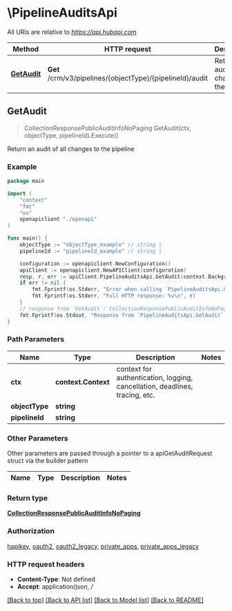 # \PipelineAuditsApi

All URIs are relative to *https://api.hubapi.com*

Method | HTTP request | Description
------------- | ------------- | -------------
[**GetAudit**](PipelineAuditsApi.md#GetAudit) | **Get** /crm/v3/pipelines/{objectType}/{pipelineId}/audit | Return an audit of all changes to the pipeline



## GetAudit

> CollectionResponsePublicAuditInfoNoPaging GetAudit(ctx, objectType, pipelineId).Execute()

Return an audit of all changes to the pipeline



### Example

```go
package main

import (
    "context"
    "fmt"
    "os"
    openapiclient "./openapi"
)

func main() {
    objectType := "objectType_example" // string | 
    pipelineId := "pipelineId_example" // string | 

    configuration := openapiclient.NewConfiguration()
    apiClient := openapiclient.NewAPIClient(configuration)
    resp, r, err := apiClient.PipelineAuditsApi.GetAudit(context.Background(), objectType, pipelineId).Execute()
    if err != nil {
        fmt.Fprintf(os.Stderr, "Error when calling `PipelineAuditsApi.GetAudit``: %v\n", err)
        fmt.Fprintf(os.Stderr, "Full HTTP response: %v\n", r)
    }
    // response from `GetAudit`: CollectionResponsePublicAuditInfoNoPaging
    fmt.Fprintf(os.Stdout, "Response from `PipelineAuditsApi.GetAudit`: %v\n", resp)
}
```

### Path Parameters


Name | Type | Description  | Notes
------------- | ------------- | ------------- | -------------
**ctx** | **context.Context** | context for authentication, logging, cancellation, deadlines, tracing, etc.
**objectType** | **string** |  | 
**pipelineId** | **string** |  | 

### Other Parameters

Other parameters are passed through a pointer to a apiGetAuditRequest struct via the builder pattern


Name | Type | Description  | Notes
------------- | ------------- | ------------- | -------------



### Return type

[**CollectionResponsePublicAuditInfoNoPaging**](CollectionResponsePublicAuditInfoNoPaging.md)

### Authorization

[hapikey](../README.md#hapikey), [oauth2](../README.md#oauth2), [oauth2_legacy](../README.md#oauth2_legacy), [private_apps](../README.md#private_apps), [private_apps_legacy](../README.md#private_apps_legacy)

### HTTP request headers

- **Content-Type**: Not defined
- **Accept**: application/json, */*

[[Back to top]](#) [[Back to API list]](../README.md#documentation-for-api-endpoints)
[[Back to Model list]](../README.md#documentation-for-models)
[[Back to README]](../README.md)

